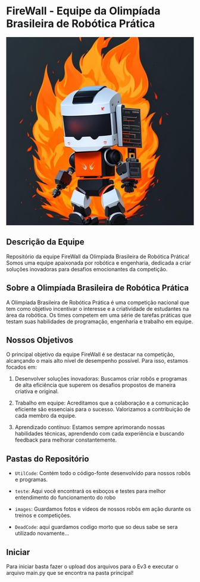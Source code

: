 # FireWall - Equipe da Olimpíada Brasileira de Robótica Prática

![Logo](images/logo.jpg)

## Descrição da Equipe

Repositório da equipe FireWall da Olimpíada Brasileira de Robótica Prática! Somos uma equipe apaixonada por robótica e engenharia, dedicada a criar soluções inovadoras para desafios emocionantes da competição.

## Sobre a Olimpíada Brasileira de Robótica Prática

A Olimpíada Brasileira de Robótica Prática é uma competição nacional que tem como objetivo incentivar o interesse e a criatividade de estudantes na área da robótica. Os times competem em uma série de tarefas práticas que testam suas habilidades de programação, engenharia e trabalho em equipe.

## Nossos Objetivos

O principal objetivo da equipe FireWall é se destacar na competição, alcançando o mais alto nível de desempenho possível. Para isso, estamos focados em:

1. Desenvolver soluções inovadoras: Buscamos criar robôs e programas de alta eficiência que superem os desafios propostos de maneira criativa e original.

2. Trabalho em equipe: Acreditamos que a colaboração e a comunicação eficiente são essenciais para o sucesso. Valorizamos a contribuição de cada membro da equipe.

3. Aprendizado contínuo: Estamos sempre aprimorando nossas habilidades técnicas, aprendendo com cada experiência e buscando feedback para melhorar constantemente.

## Pastas do Repositório

- `UtilCode`: Contém todo o código-fonte desenvolvido para nossos robôs e programas.

- `teste`: Aqui você encontrará os esboços e testes para melhor entendimento do funcionamento do robo

- `images`: Guardamos fotos e vídeos de nossos robôs em ação durante os treinos e competições.

- `DeadCode`: aqui guardamos codigo morto que so deus sabe se sera utilizado novamente...


## Iniciar

Para iniciar basta fazer o upload dos arquivos para o Ev3 e executar o arquivo main.py que se encontra na pasta principal!

